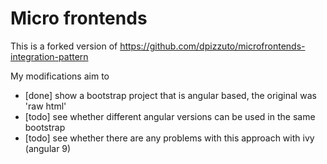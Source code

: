 # Micro frontends

This is a forked version of https://github.com/dpizzuto/microfrontends-integration-pattern

My modifications aim to 
 - [done] show a bootstrap project that is angular based, the original was 'raw html'
 - [todo] see whether different angular versions can be used in the same bootstrap
 - [todo] see whether there are any problems with this approach with ivy (angular 9)
